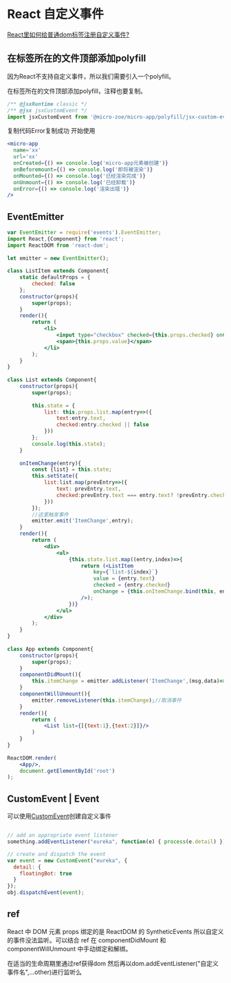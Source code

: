 <!--
 * @Author: matiastang
 * @Date: 2022-07-20 11:14:49
 * @LastEditors: matiastang
 * @LastEditTime: 2022-07-20 16:33:05
 * @FilePath: /matias-javaScript/md/React/React自定义事件.md
 * @Description: React 自定义事件
-->

# React 自定义事件

[React里如何给普通dom标签注册自定义事件?](https://segmentfault.com/q/1010000014632851)

## 在<micro-app>标签所在的文件顶部添加polyfill

因为React不支持自定义事件，所以我们需要引入一个polyfill。

在<micro-app>标签所在的文件顶部添加polyfill，注释也要复制。
```jsx
/** @jsxRuntime classic */
/** @jsx jsxCustomEvent */
import jsxCustomEvent from '@micro-zoe/micro-app/polyfill/jsx-custom-event'
```
复制代码Error复制成功
开始使用
```jsx
<micro-app
  name='xx'
  url='xx'
  onCreated={() => console.log('micro-app元素被创建')}
  onBeforemount={() => console.log('即将被渲染')}
  onMounted={() => console.log('已经渲染完成')}
  onUnmount={() => console.log('已经卸载')}
  onError={() => console.log('渲染出错')}
/>
```

## EventEmitter

```jsx
var EventEmitter = require('events').EventEmitter;
import React,{Component} from 'react';
import ReactDOM from 'react-dom';
 
let emitter = new EventEmitter();
 
class ListItem extends Component{
    static defaultProps = {
        checked: false
    };
    constructor(props){
        super(props);
    }
    render(){
        return (
            <li>
                <input type="checkbox" checked={this.props.checked} onChange={this.props.onChange} />
                <span>{this.props.value}</span>
            </li>
        );
    }
}
 
class List extends Component{
    constructor(props){
        super(props);
 
        this.state = {
            list: this.props.list.map(entry=>({
                text:entry.text,
                checked:entry.checked || false
            }))
        };
        console.log(this.state);
    }
 
    onItemChange(entry){
        const {list} = this.state;
        this.setState({
            list:list.map(prevEntry=>({
                text: prevEntry.text,
                checked:prevEntry.text === entry.text? !prevEntry.checked : prevEntry.checked
            }))
        });
		//这里触发事件
        emitter.emit('ItemChange',entry);
    }
    render(){
        return (
            <div>
                <ul>
                    {this.state.list.map((entry,index)=>{
                        return (<ListItem
                            key={`list-${index}`}
                            value = {entry.text}
                            checked = {entry.checked}
                            onChange = {this.onItemChange.bind(this, entry)}
                        />);
                    })}
                </ul>
            </div>
        );
    }
}
 
class App extends Component{
    constructor(props){
        super(props);
    }
    componentDidMount(){
        this.itemChange = emitter.addListener('ItemChange',(msg,data)=>console.log(msg));//注册事件
    }
    componentWillUnmount(){
        emitter.removeListener(this.itemChange);//取消事件
    }
    render(){
        return (
            <List list={[{text:1},{text:2}]}/>
        )
    }
}
 
ReactDOM.render(
    <App/>,
    document.getElementById('root')
);
```

## CustomEvent | Event

可以使用[CustomEvent](https://developer.mozilla.org/zh-CN/docs/Web/API/CustomEvent/CustomEvent)创建自定义事件

```js

// add an appropriate event listener
something.addEventListener("eureka", function(e) { process(e.detail) });

// create and dispatch the event
var event = new CustomEvent("eureka", {
  detail: {
    floatingBot: true
  }
});
obj.dispatchEvent(event);
```

## ref

React 中 DOM 元素 props 绑定的是 ReactDOM 的 SyntheticEvents 所以自定义的事件没法监听。可以结合 ref 在 componentDidMount 和 componentWillUnmount 中手动绑定和解绑。

在适当的生命周期里通过ref获得dom 然后再以dom.addEventListener("自定义事件名",...other)进行监听么